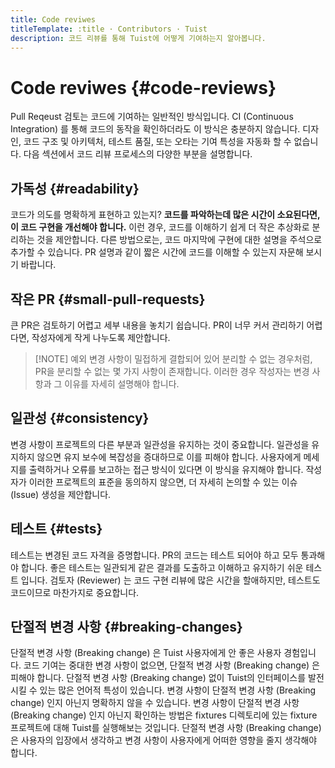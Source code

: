 ```yaml
---
title: Code reviwes
titleTemplate: :title · Contributors · Tuist
description: 코드 리뷰를 통해 Tuist에 어떻게 기여하는지 알아봅니다.
---
```


# Code reviwes {#code-reviews}

Pull Reqeust 검토는 코드에 기여하는 일반적인 방식입니다. CI (Continuous Integration) 를 통해 코드의 동작을 확인하더라도 이 방식은 충분하지 않습니다. 디자인, 코드 구조 및 아키텍처, 테스트 품질, 또는 오타는 기여 특성을 자동화 할 수 없습니다. 다음 섹션에서 코드 리뷰 프로세스의 다양한 부분을 설명합니다.

## 가독성 {#readability}

코드가 의도를 명확하게 표현하고 있는지? **코드를 파악하는데 많은 시간이 소요된다면, 이 코드 구현을 개선해야 합니다.** 이런 경우, 코드를 이해하기 쉽게 더 작은 추상화로 분리하는 것을 제안합니다. 다른 방법으로는, 코드 마지막에 구현에 대한 설명을 주석으로 추가할 수 있습니다. PR 설명과 같이 짧은 시간에 코드를 이해할 수 있는지 자문해 보시기 바랍니다.

## 작은 PR {#small-pull-requests}

큰 PR은 검토하기 어렵고 세부 내용을 놓치기 쉽습니다. PR이 너무 커서 관리하기 어렵다면, 작성자에게 작게 나누도록 제안합니다.

> [!NOTE] 예외
> 변경 사항이 밀접하게 결합되어 있어 분리할 수 없는 경우처럼, PR을 분리할 수 없는 몇 가지 사항이 존재합니다. 이러한 경우 작성자는 변경 사항과 그 이유를 자세히 설명해야 합니다.

## 일관성 {#consistency}

변경 사항이 프로젝트의 다른 부분과 일관성을 유지하는 것이 중요합니다. 일관성을 유지하지 않으면 유지 보수에 복잡성을 증대하므로 이를 피해야 합니다. 사용자에게 메세지를 출력하거나 오류를 보고하는 접근 방식이 있다면 이 방식을 유지해야 합니다. 작성자가 이러한 프로젝트의 표준을 동의하지 않으면, 더 자세히 논의할 수 있는 이슈 (Issue) 생성을 제안합니다.

## 테스트 {#tests}

테스트는 변경된 코드 자격을 증명합니다. PR의 코드는 테스트 되어야 하고 모두 통과해야 합니다. 좋은 테스트는 일관되게 같은 결과를 도출하고 이해하고 유지하기 쉬운 테스트 입니다. 검토자 (Reviewer) 는 코드 구현 리뷰에 많은 시간을 할애하지만, 테스트도 코드이므로 마찬가지로 중요합니다.

## 단절적 변경 사항 {#breaking-changes}

단절적 변경 사항 (Breaking change) 은 Tuist 사용자에게 안 좋은 사용자 경험입니다. 코드 기여는 중대한 변경 사항이 없으면, 단절적 변경 사항 (Breaking change) 은 피해야 합니다. 단절적 변경 사항 (Breaking change) 없이 Tuist의 인터페이스를 발전시킬 수 있는 많은 언어적 특성이 있습니다. 변경 사항이 단절적 변경 사항 (Breaking change) 인지 아닌지 명확하지 않을 수 있습니다. 변경 사항이 단절적 변경 사항 (Breaking change) 인지 아닌지 확인하는 방법은 fixtures 디렉토리에 있는 fixture 프로젝트에 대해 Tuist를 실행해보는 것입니다. 단절적 변경 사항 (Breaking change) 은 사용자의 입장에서 생각하고 변경 사항이 사용자에게 어떠한 영향을 줄지 생각해야 합니다.
